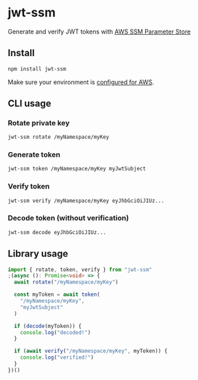 # jwt-ssm

Generate and verify JWT tokens with [AWS SSM Parameter Store](https://docs.aws.amazon.com/systems-manager/latest/userguide/systems-manager-parameter-store.html)

## Install

```bash
npm install jwt-ssm
```

Make sure your environment is [configured for AWS](https://docs.aws.amazon.com/cli/latest/userguide/cli-chap-configure.html).

## CLI usage

### Rotate private key

```bash
jwt-ssm rotate /myNamespace/myKey
```

### Generate token

```bash
jwt-ssm token /myNamespace/myKey myJwtSubject
```

### Verify token

```bash
jwt-ssm verify /myNamespace/myKey eyJhbGciOiJIUz...
```

### Decode token (without verification)

```bash
jwt-ssm decode eyJhbGciOiJIUz...
```

## Library usage

```typescript
import { rotate, token, verify } from "jwt-ssm"
;(async (): Promise<void> => {
  await rotate("/myNamespace/myKey")

  const myToken = await token(
    "/myNamespace/myKey",
    "myJwtSubject"
  )

  if (decode(myToken)) {
    console.log("decoded!")
  }

  if (await verify("/myNamespace/myKey", myToken)) {
    console.log("verified!")
  }
})()
```
